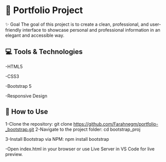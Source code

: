 # 🎯 Portfolio Project
✨ Goal
The goal of this project is to create a clean, professional, and user-friendly interface to showcase personal and professional information in an elegant and accessible way.

## 💻 Tools & Technologies
-HTML5

-CSS3

-Bootstrap 5

-Responsive Design

## 🚀 How to Use
1-Clone the repository:
git clone https://github.com/Farahnegm/portfolio-_bootstrap.git
2-Navigate to the project folder:
cd bootstrap_proj

3-Install Bootstrap via NPM:
npm install bootstrap

-Open index.html in your browser
or use Live Server in VS Code for live preview.

